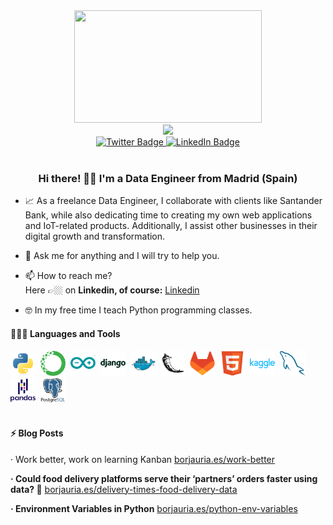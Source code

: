<div align="center">
  <img src="https://media.giphy.com/media/xT9C25UNTwfZuk85WP/giphy-downsized.gif" width="300" height="180"/>
</div>
<div id="header" align="center">
  <img src="https://media.giphy.com/media/xT9C25UNTwfZuk85WP/giphy-downsized-large.gif" width="100"/>
  <div id="badges">
    <a href="https://twitter.com/borjauria">
      <img src="https://img.shields.io/badge/Twitter-blue?style=for-the-badge&logo=twitter&logoColor=white" alt="Twitter Badge"/>
    </a>
    <a href="https://www.linkedin.com/in/borjauria/"> <img src="https://img.shields.io/badge/LinkedIn-blue?style=for-the-badge&logo=linkedin&logoColor=white" alt="LinkedIn Badge"/></a>
    <br>
    <img src="https://komarev.com/ghpvc/?username=borjauria&style=flat-square&color=blue" alt=""/>
</div>

### Hi there! 👋🏼 I'm a Data Engineer from Madrid (Spain)
<div id="body" align="left">

- 📈 As a freelance Data Engineer, I collaborate with clients like Santander Bank, while also dedicating time to creating my own web applications and IoT-related products. Additionally, I assist other businesses in their digital growth and transformation.
- 💬 Ask me for anything and I will try to help you.
- 📫 How to reach me?<br> Here 👉🏼 on <b>Linkedin, of course:</b> <a href="https://www.linkedin.com/in/borjauria/"> Linkedin</a>

- 🤓 In my free time I teach Python programming classes.

<h4>👨🏻‍💻 Languages and Tools</h4>
<div>
  <img src="https://github.com/devicons/devicon/blob/master/icons/python/python-original.svg" title="Python" alt="Python" width="40" height="40"/>&nbsp;
  <img src="https://github.com/devicons/devicon/blob/master/icons/anaconda/anaconda-original.svg" title="Anaconda" alt="Anaconda" width="40" height="40"/>&nbsp;
  <img src="https://github.com/devicons/devicon/blob/master/icons/arduino/arduino-original.svg" title="Arduino" alt="Arduino" width="40" height="40"/>&nbsp;
  <img src="https://github.com/devicons/devicon/blob/master/icons/django/django-plain-wordmark.svg" title="Django" alt="Django" width="40" height="40"/>&nbsp;
  <img src="https://github.com/devicons/devicon/blob/master/icons/docker/docker-original.svg" title="Docker" alt="Docker" width="40" height="40"/>&nbsp;
  <img src="https://github.com/devicons/devicon/blob/master/icons/flask/flask-original.svg" title="Flask" alt="Flask" width="40" height="40"/>&nbsp;
  <img src="https://github.com/devicons/devicon/blob/master/icons/gitlab/gitlab-original.svg" title="Gitlab" alt="Gitlab" width="40" height="40"/>&nbsp;
  <img src="https://github.com/devicons/devicon/blob/master/icons/html5/html5-original.svg" title="html5" alt="html5" width="40" height="40"/>&nbsp;
  <img src="https://github.com/devicons/devicon/blob/master/icons/kaggle/kaggle-original-wordmark.svg" title="Kaggle" alt="Kaggle" width="40" height="40"/>&nbsp;
  <img src="https://github.com/devicons/devicon/blob/master/icons/mysql/mysql-original.svg" title="MySQL" alt="MySQL" width="40" height="40"/>&nbsp;
  <img src="https://github.com/devicons/devicon/blob/master/icons/pandas/pandas-original-wordmark.svg" title="Pandas" alt="Pandas" width="40" height="40"/>&nbsp;
  <img src="https://github.com/devicons/devicon/blob/master/icons/postgresql/postgresql-original-wordmark.svg" title="postgresql" alt="postgresql" width="40" height="40"/>&nbsp;
</div>
<br>
<div>  
<h4>⚡️ Blog Posts</h4
<b>· Work better, work on learning Kanban</b>
<a href="https://borjauria.es/work-better-work-on-learning-kanban-704b60f8eb35">borjauria.es/work-better</a>

<b>· Could food delivery platforms serve their ‘partners’ orders faster using data? 🌯</b>
<a href="https://borjauria.es/food-delivery-times-46c22129ceff">borjauria.es/delivery-times-food-delivery-data</a>
</div>

<b>· Environment Variables in Python</b>
<a href="https://borjauria.es/environment-variables-in-python-ebb3caa25c80">borjauria.es/python-env-variables</a>
</div>

</div>
</div>

